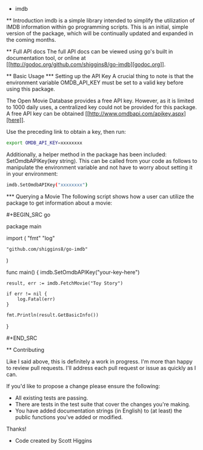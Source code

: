 * imdb

** Introduction
imdb is a simple library intended to simplify the utilization of IMDB information within go programming scripts. This is an initial, simple version of the package, which will be continually updated and expanded in the coming months.

** Full API docs
The full API docs can be viewed using go's built in documentation tool, or online at [[http://godoc.org/github.com/shiggins8/go-imdb][godoc.org]].

** Basic Usage
*** Setting up the API Key
A crucial thing to note is that the environment variable OMDB_API_KEY must be set to a valid key before using this package. 

The Open Movie Database provides a free API key. However, as it is limited to 1000 daily uses, a centralized key could not be provided for this package. A free API key can be obtained [[http://www.omdbapi.com/apikey.aspx][here]].

Use the preceding link to obtain a key, then run:

```bash
export OMDB_API_KEY=xxxxxxxx
```

Additionally, a helper method in the package has been included: SetOmdbAPIKey(key string). This can be called from your code
as follows to manipulate the environment variable and not have to worry about setting it in your environment:

```bash
imdb.SetOmdbAPIKey("xxxxxxxx")
```

*** Querying a Movie
The following script shows how a user can utilize the package to get information about a movie:

#+BEGIN_SRC go

package main

import (
	"fmt"
    "log"

	"github.com/shiggins8/go-imdb"
)

func main() {
    imdb.SetOmdbAPIKey("your-key-here")

	result, err := imdb.FetchMovie("Toy Story")

    if err != nil {
        log.Fatal(err)
    }

    fmt.Println(result.GetBasicInfo())
	
}

#+END_SRC

** Contributing

Like I said above, this is definitely a work in progress. I'm more than happy to review pull requests. I'll address each pull request or issue as quickly as I can.

If you'd like to propose a change please ensure the following:

- All existing tests are passing.
- There are tests in the test suite that cover the changes you're making.
- You have added documentation strings (in English) to (at least) the public functions you've added or modified.

Thanks! 

- Code created by Scott Higgins
